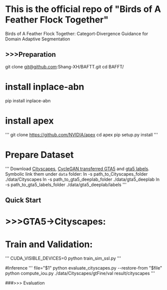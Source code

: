 # This is the official repo of "Birds of A Feather Flock Together"

Birds of A Feather Flock Together: Categort-Divergence Guidance for Domain Adaptive Segmentation



## >>>Preparation

git clone git@github.com:Shang-XH/BAFTT.git
cd BAFFT/
# install inplace-abn
pip install inplace-abn
# install apex
'''
git clone https://github.com/NVIDIA/apex
cd apex
pip setup.py install
'''
# Prepare Dataset
'''
Download [Cityscapes](https://www.cityscapes-dataset.com/), [CycleGAN transferred GTA5](https://drive.google.com/open?id=1OBvYVz2ND4ipdfnkhSaseT8yu2ru5n5l) and [gta5 labels](https://drive.google.com/file/d/11E42F_4InoZTnoATi-Ob1yEHfz7lfZWg/view?usp=sharing). Symbolic link them under ``data`` folder:
ln -s path_to_Cityscapes_folder ./data/Cityscapes
ln -s path_to_gta5_deeplab_folder ./data/gta5_deeplab
ln -s path_to_gta5_labels_folder ./data/gta5_deeplab/labels
'''


## Quick Start
# >>>GTA5→Cityscapes:
# Train and Validation: 
'''
CUDA_VISIBLE_DEVICES=0 python train_sim_ssl.py
'''

#Inference
'''
file="$1"
python evaluate_cityscapes.py --restore-from "$file"
python compute_iou.py ./data/Cityscapes/gtFine/val result/cityscapes
'''

###>>> Evaluation

